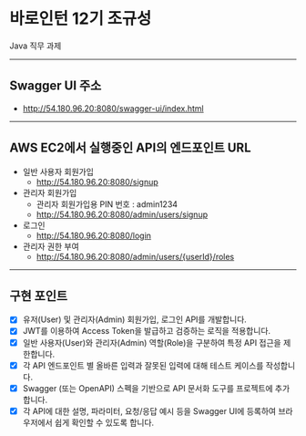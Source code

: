 # 바로인턴 12기 조규성

Java 직무 과제

---

## Swagger UI 주소

- http://54.180.96.20:8080/swagger-ui/index.html

---

## AWS EC2에서 실행중인 API의 엔드포인트 URL

- 일반 사용자 회원가입
    - http://54.180.96.20:8080/signup
- 관리자 회원가입
    - 관리자 회원가입용 PIN 번호 : admin1234
    - http://54.180.96.20:8080/admin/users/signup
- 로그인
    - http://54.180.96.20:8080/login
- 관리자 권한 부여
    - http://54.180.96.20:8080/admin/users/{userId}/roles

---

## 구현 포인트

- [x] 유저(User) 및 관리자(Admin) 회원가입, 로그인 API를 개발합니다.
- [x] JWT를 이용하여 Access Token을 발급하고 검증하는 로직을 적용합니다.
- [x] 일반 사용자(User)와 관리자(Admin) 역할(Role)을 구분하여 특정 API 접근을 제한합니다.
- [x] 각 API 엔드포인트 별 올바른 입력과 잘못된 입력에 대해 테스트 케이스를 작성합니다.
- [x] Swagger (또는 OpenAPI) 스펙을 기반으로 API 문서화 도구를 프로젝트에 추가합니다.
- [x] 각 API에 대한 설명, 파라미터, 요청/응답 예시 등을 Swagger UI에 등록하여 브라우저에서 쉽게 확인할 수 있도록 합니다.
